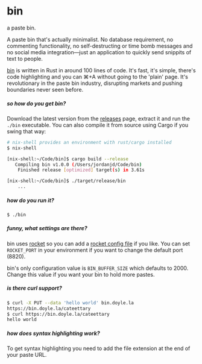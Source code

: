 # bin
a paste bin.

A paste bin that's actually minimalist. No database requirement, no commenting functionality, no self-destructing or time bomb messages and no social media integration—just an application to quickly send snippits of text to people.

[bin](https://bin.doyle.la/) is written in Rust in around 100 lines of code. It's fast, it's simple, there's code highlighting and you can ⌘+A without going to the 'plain' page. It's revolutionary in the paste bin industry, disrupting markets and pushing boundaries never seen before.

##### so how do you get bin?

Download the latest version from the [releases](https://github.com/w4/bin/releases) page, extract it and run the `./bin` executable. You can also compile it from source using Cargo if you swing that way:

```bash
# nix-shell provides an environment with rust/cargo installed
$ nix-shell

[nix-shell:~/Code/bin]$ cargo build --release
   Compiling bin v1.0.0 (/Users/jordanjd/Code/bin)
    Finished release [optimized] target(s) in 3.61s

[nix-shell:~/Code/bin]$ ./target/release/bin
    ...
```

##### how do you run it?

```bash
$ ./bin
```

##### funny, what settings are there?

bin uses [rocket](https://rocket.rs) so you can add a [rocket config file](https://api.rocket.rs/v0.3/rocket/config/) if you like. You can set `ROCKET_PORT` in your environment if you want to change the default port (8820).

bin's only configuration value is `BIN_BUFFER_SIZE` which defaults to 2000. Change this value if you want your bin to hold more pastes.

##### is there curl support?

```bash
$ curl -X PUT --data 'hello world' bin.doyle.la
https://bin.doyle.la/cateettary
$ curl https://bin.doyle.la/cateettary
hello world
```

##### how does syntax highlighting work?

To get syntax highlighting you need to add the file extension at the end of your paste URL.
